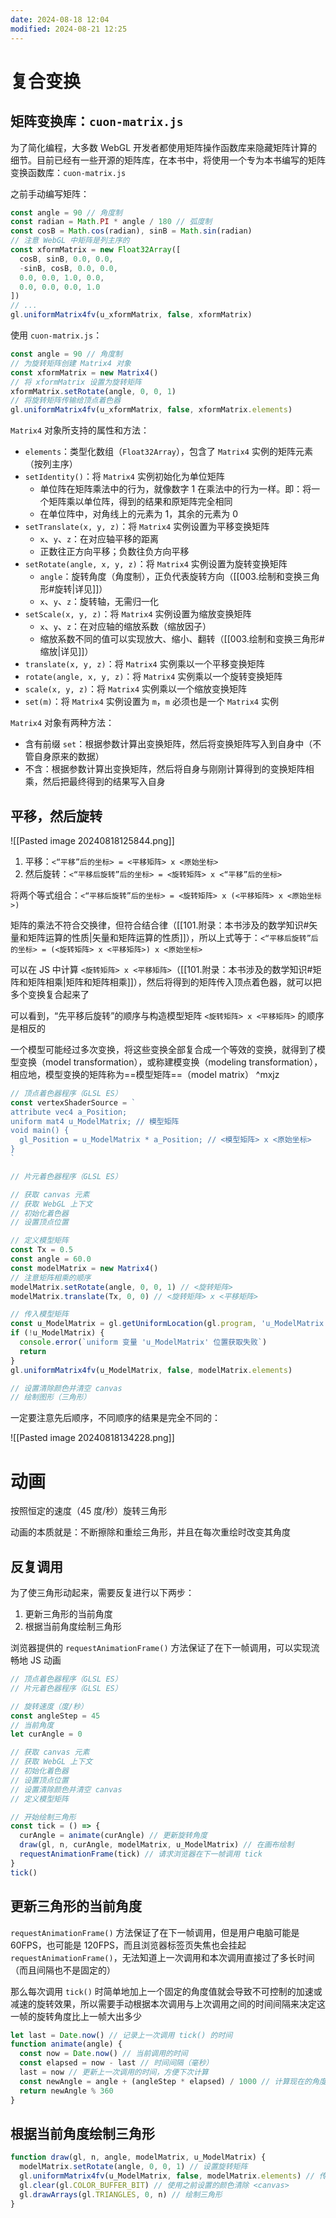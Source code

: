 ```yaml
---
date: 2024-08-18 12:04
modified: 2024-08-21 12:25
---
```


# 复合变换

## 矩阵变换库：`cuon-matrix.js`

为了简化编程，大多数 WebGL 开发者都使用矩阵操作函数库来隐藏矩阵计算的细节。目前已经有一些开源的矩阵库，在本书中，将使用一个专为本书编写的矩阵变换函数库：`cuon-matrix.js`

之前手动编写矩阵：

```js
const angle = 90 // 角度制
const radian = Math.PI * angle / 180 // 弧度制
const cosB = Math.cos(radian), sinB = Math.sin(radian)
// 注意 WebGL 中矩阵是列主序的
const xformMatrix = new Float32Array([
  cosB, sinB, 0.0, 0.0,
  -sinB, cosB, 0.0, 0.0,
  0.0, 0.0, 1.0, 0.0,
  0.0, 0.0, 0.0, 1.0
])
// ...
gl.uniformMatrix4fv(u_xformMatrix, false, xformMatrix)
```

使用 `cuon-matrix.js`：

```js
const angle = 90 // 角度制
// 为旋转矩阵创建 Matrix4 对象
const xformMatrix = new Matrix4()
// 将 xformMatrix 设置为旋转矩阵
xformMatrix.setRotate(angle, 0, 0, 1)
// 将旋转矩阵传输给顶点着色器
gl.uniformMatrix4fv(u_xformMatrix, false, xformMatrix.elements)
```

`Matrix4` 对象所支持的属性和方法：

- `elements`：类型化数组（`Float32Array`），包含了 `Matrix4` 实例的矩阵元素（按列主序）
- `setIdentity()`：将 `Matrix4` 实例初始化为单位矩阵
	- 单位阵在矩阵乘法中的行为，就像数字 1 在乘法中的行为一样。即：将一个矩阵乘以单位阵，得到的结果和原矩阵完全相同
	- 在单位阵中，对角线上的元素为 1，其余的元素为 0
- `setTranslate(x, y, z)`：将 `Matrix4` 实例设置为平移变换矩阵
	- `x`、`y`、`z`：在对应轴平移的距离
	- 正数往正方向平移；负数往负方向平移
- `setRotate(angle, x, y, z)`：将 `Matrix4` 实例设置为旋转变换矩阵
	- `angle`：旋转角度（角度制），正负代表旋转方向（[[003.绘制和变换三角形#旋转|详见]]）
	- `x`、`y`、`z`：旋转轴，无需归一化
- `setScale(x, y, z)`：将 `Matrix4` 实例设置为缩放变换矩阵
	- `x`、`y`、`z`：在对应轴的缩放系数（缩放因子）
	- 缩放系数不同的值可以实现放大、缩小、翻转（[[003.绘制和变换三角形#缩放|详见]]）
- `translate(x, y, z)`：将 `Matrix4` 实例乘以一个平移变换矩阵
- `rotate(angle, x, y, z)`：将 `Matrix4` 实例乘以一个旋转变换矩阵
- `scale(x, y, z)`：将 `Matrix4` 实例乘以一个缩放变换矩阵
- `set(m)`：将 `Matrix4` 实例设置为 `m`，`m` 必须也是一个 `Matrix4` 实例

`Matrix4` 对象有两种方法：

- 含有前缀 `set`：根据参数计算出变换矩阵，然后将变换矩阵写入到自身中（不管自身原来的数据）
- 不含：根据参数计算出变换矩阵，然后将自身与刚刚计算得到的变换矩阵相乘，然后把最终得到的结果写入自身

## 平移，然后旋转

![[Pasted image 20240818125844.png]]

1. 平移：`<“平移”后的坐标> = <平移矩阵> x <原始坐标>`
2. 然后旋转：`<“平移后旋转”后的坐标> = <旋转矩阵> x <“平移”后的坐标>`

将两个等式组合：`<“平移后旋转”后的坐标> = <旋转矩阵> x (<平移矩阵> x <原始坐标>)`

矩阵的乘法不符合交换律，但符合结合律（[[101.附录：本书涉及的数学知识#矢量和矩阵运算的性质|矢量和矩阵运算的性质]]），所以上式等于：`<“平移后旋转”后的坐标> = (<旋转矩阵> x <平移矩阵>) x <原始坐标>`

可以在 JS 中计算 `<旋转矩阵> x <平移矩阵>`（[[101.附录：本书涉及的数学知识#矩阵和矩阵相乘|矩阵和矩阵相乘]]），然后将得到的矩阵传入顶点着色器，就可以把多个变换复合起来了

可以看到，“先平移后旋转”的顺序与构造模型矩阵 `<旋转矩阵> x <平移矩阵>` 的顺序是相反的

一个模型可能经过多次变换，将这些变换全部复合成一个等效的变换，就得到了模型变换（model transformation），或称建模变换（modeling transformation），相应地，模型变换的矩阵称为==模型矩阵==（model matrix） ^mxjz

```js
// 顶点着色器程序（GLSL ES）
const vertexShaderSource = `
attribute vec4 a_Position;
uniform mat4 u_ModelMatrix; // 模型矩阵
void main() {
  gl_Position = u_ModelMatrix * a_Position; // <模型矩阵> x <原始坐标>
}
`

// 片元着色器程序（GLSL ES）

// 获取 canvas 元素
// 获取 WebGL 上下文
// 初始化着色器
// 设置顶点位置

// 定义模型矩阵
const Tx = 0.5
const angle = 60.0
const modelMatrix = new Matrix4()
// 注意矩阵相乘的顺序
modelMatrix.setRotate(angle, 0, 0, 1) // <旋转矩阵>
modelMatrix.translate(Tx, 0, 0) // <旋转矩阵> x <平移矩阵>

// 传入模型矩阵
const u_ModelMatrix = gl.getUniformLocation(gl.program, 'u_ModelMatrix')
if (!u_ModelMatrix) {
  console.error(`uniform 变量 'u_ModelMatrix' 位置获取失败`)
  return
}
gl.uniformMatrix4fv(u_ModelMatrix, false, modelMatrix.elements)

// 设置清除颜色并清空 canvas
// 绘制图形（三角形）
```

一定要注意先后顺序，不同顺序的结果是完全不同的：

![[Pasted image 20240818134228.png]]

# 动画

按照恒定的速度（45 度/秒）旋转三角形

动画的本质就是：不断擦除和重绘三角形，并且在每次重绘时改变其角度

## 反复调用

为了使三角形动起来，需要反复进行以下两步：

1. 更新三角形的当前角度
2. 根据当前角度绘制三角形

浏览器提供的 `requestAnimationFrame()` 方法保证了在下一帧调用，可以实现流畅地 JS 动画

```js
// 顶点着色器程序（GLSL ES）
// 片元着色器程序（GLSL ES）

// 旋转速度（度/秒）
const angleStep = 45
// 当前角度
let curAngle = 0

// 获取 canvas 元素
// 获取 WebGL 上下文
// 初始化着色器
// 设置顶点位置
// 设置清除颜色并清空 canvas
// 定义模型矩阵

// 开始绘制三角形
const tick = () => {
  curAngle = animate(curAngle) // 更新旋转角度
  draw(gl, n, curAngle, modelMatrix, u_ModelMatrix) // 在画布绘制
  requestAnimationFrame(tick) // 请求浏览器在下一帧调用 tick
}
tick()
```

## 更新三角形的当前角度

`requestAnimationFrame()` 方法保证了在下一帧调用，但是用户电脑可能是 60FPS，也可能是 120FPS，而且浏览器标签页失焦也会挂起 `requestAnimationFrame()`，无法知道上一次调用和本次调用直接过了多长时间（而且间隔也不是固定的）

那么每次调用 `tick()` 时简单地加上一个固定的角度值就会导致不可控制的加速或减速的旋转效果，所以需要手动根据本次调用与上次调用之间的时间间隔来决定这一帧的旋转角度比上一帧大出多少

```js
let last = Date.now() // 记录上一次调用 tick() 的时间
function animate(angle) {
  const now = Date.now() // 当前调用的时间
  const elapsed = now - last // 时间间隔（毫秒）
  last = now // 更新上一次调用的时间，方便下次计算
  const newAngle = angle + (angleStep * elapsed) / 1000 // 计算现在的角度
  return newAngle % 360
}
```

## 根据当前角度绘制三角形

```js
function draw(gl, n, angle, modelMatrix, u_ModelMatrix) {
  modelMatrix.setRotate(angle, 0, 0, 1) // 设置旋转矩阵
  gl.uniformMatrix4fv(u_ModelMatrix, false, modelMatrix.elements) // 传输给顶点着色器
  gl.clear(gl.COLOR_BUFFER_BIT) // 使用之前设置的颜色清除 <canvas>
  gl.drawArrays(gl.TRIANGLES, 0, n) // 绘制三角形
}
```
